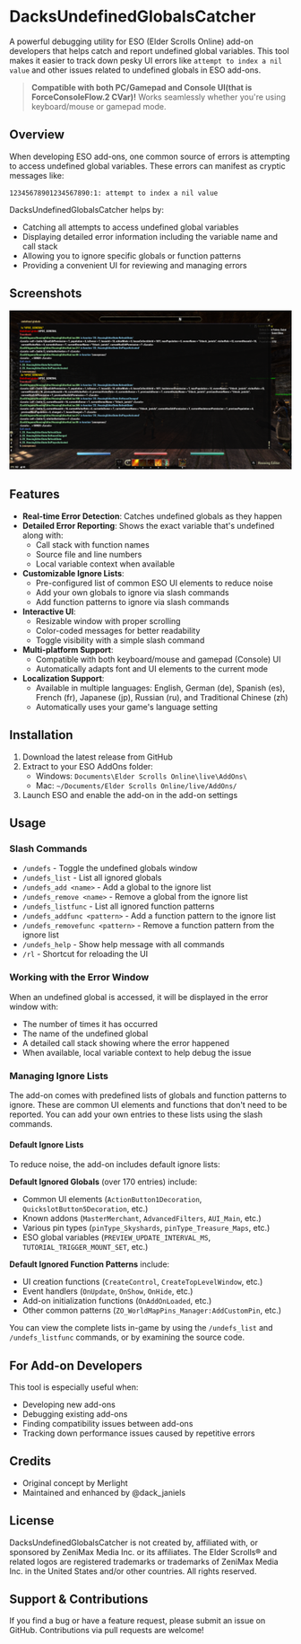 # DacksUndefinedGlobalsCatcher

A powerful debugging utility for ESO (Elder Scrolls Online) add-on developers that helps catch and report undefined global variables. This tool makes it easier to track down pesky UI errors like `attempt to index a nil value` and other issues related to undefined globals in ESO add-ons.

> **Compatible with both PC/Gamepad and Console UI(that is ForceConsoleFlow.2 CVar)!** Works seamlessly whether you're using keyboard/mouse or gamepad mode.

## Overview

When developing ESO add-ons, one common source of errors is attempting to access undefined global variables. These errors can manifest as cryptic messages like:
```
12345678901234567890:1: attempt to index a nil value
```

DacksUndefinedGlobalsCatcher helps by:
- Catching all attempts to access undefined global variables
- Displaying detailed error information including the variable name and call stack
- Allowing you to ignore specific globals or function patterns
- Providing a convenient UI for reviewing and managing errors

## Screenshots

![DacksUndefinedGlobalsCatcher in action](example.png)

## Features

- **Real-time Error Detection**: Catches undefined globals as they happen
- **Detailed Error Reporting**: Shows the exact variable that's undefined along with:
  - Call stack with function names
  - Source file and line numbers
  - Local variable context when available
- **Customizable Ignore Lists**:
  - Pre-configured list of common ESO UI elements to reduce noise
  - Add your own globals to ignore via slash commands
  - Add function patterns to ignore via slash commands
- **Interactive UI**:
  - Resizable window with proper scrolling
  - Color-coded messages for better readability
  - Toggle visibility with a simple slash command
- **Multi-platform Support**:
  - Compatible with both keyboard/mouse and gamepad (Console) UI
  - Automatically adapts font and UI elements to the current mode
- **Localization Support**:
  - Available in multiple languages: English, German (de), Spanish (es), French (fr), Japanese (jp), Russian (ru), and Traditional Chinese (zh)
  - Automatically uses your game's language setting

## Installation

1. Download the latest release from GitHub
2. Extract to your ESO AddOns folder:
   - Windows: `Documents\Elder Scrolls Online\live\AddOns\`
   - Mac: `~/Documents/Elder Scrolls Online/live/AddOns/`
3. Launch ESO and enable the add-on in the add-on settings

## Usage

### Slash Commands

- `/undefs` - Toggle the undefined globals window
- `/undefs_list` - List all ignored globals
- `/undefs_add <name>` - Add a global to the ignore list
- `/undefs_remove <name>` - Remove a global from the ignore list
- `/undefs_listfunc` - List all ignored function patterns
- `/undefs_addfunc <pattern>` - Add a function pattern to the ignore list
- `/undefs_removefunc <pattern>` - Remove a function pattern from the ignore list
- `/undefs_help` - Show help message with all commands
- `/rl` - Shortcut for reloading the UI

### Working with the Error Window

When an undefined global is accessed, it will be displayed in the error window with:
- The number of times it has occurred
- The name of the undefined global
- A detailed call stack showing where the error happened
- When available, local variable context to help debug the issue

### Managing Ignore Lists

The add-on comes with predefined lists of globals and function patterns to ignore. These are common UI elements and functions that don't need to be reported. You can add your own entries to these lists using the slash commands.

#### Default Ignore Lists

To reduce noise, the add-on includes default ignore lists:

**Default Ignored Globals** (over 170 entries) include:
- Common UI elements (`ActionButton1Decoration`, `QuickslotButton5Decoration`, etc.)
- Known addons (`MasterMerchant`, `AdvancedFilters`, `AUI_Main`, etc.)
- Various pin types (`pinType_Skyshards`, `pinType_Treasure_Maps`, etc.)
- ESO global variables (`PREVIEW_UPDATE_INTERVAL_MS`, `TUTORIAL_TRIGGER_MOUNT_SET`, etc.)

**Default Ignored Function Patterns** include:
- UI creation functions (`CreateControl`, `CreateTopLevelWindow`, etc.)
- Event handlers (`OnUpdate`, `OnShow`, `OnHide`, etc.)
- Add-on initialization functions (`OnAddOnLoaded`, etc.)
- Other common patterns (`ZO_WorldMapPins_Manager:AddCustomPin`, etc.)

You can view the complete lists in-game by using the `/undefs_list` and `/undefs_listfunc` commands, or by examining the source code.

## For Add-on Developers

This tool is especially useful when:
- Developing new add-ons
- Debugging existing add-ons
- Finding compatibility issues between add-ons
- Tracking down performance issues caused by repetitive errors

## Credits

- Original concept by Merlight
- Maintained and enhanced by @dack_janiels

## License

DacksUndefinedGlobalsCatcher is not created by, affiliated with, or sponsored by ZeniMax Media Inc. or its affiliates. The Elder Scrolls® and related logos are registered trademarks or trademarks of ZeniMax Media Inc. in the United States and/or other countries. All rights reserved.

## Support & Contributions

If you find a bug or have a feature request, please submit an issue on GitHub. Contributions via pull requests are welcome! 